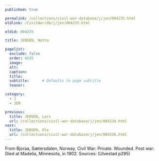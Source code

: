 ```yaml
---
published: true

permalink: /collections/civil-war-database/j/jen/004235.html
oldlink: /CivilWar/db/j/jen/004235.html

oldid: 004235

title: JENSEN, Notto

pagelist:
  exclude: false
  order: 4235
  image: 
  alt:
  caption:
  title:
  subtitle:      # Defaults to page subtitle
  teaser:

category: 
  - J 
  - JEN

previous:
  title: JENSEN, Lars
  url: /collections/civil-war-database/j/jen/004234.html  
next:
  title: JENSEN, Ole
  url: /collections/civil-war-database/j/jen/004236.html   
---
```

From Bjoraa, S&aelig;tersdalen, Norway. Civil War: Private. Wounded. Post war: Died at Madelia, Minnesota, in 1902. Sources: (Ulvestad p295)
